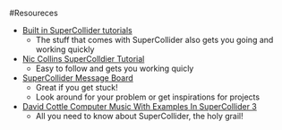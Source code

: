 #Resoureces
* [Built in SuperCollider tutorials](http://doc.sccode.org/Browse.html#Tutorials)
  * The stuff that comes with SuperCollider also gets you going and working quickly
* [Nic Collins SuperColldier Tutorial](http://composerprogrammer.com/teaching/supercollider/sctutorial/tutorial.html)
  * Easy to follow and gets you working quicly
* [SuperCollider Message Board](http://sccode.org/)
  * Great if you get stuck!
  * Look around for your problem or get inspirations for projects
* [David Cottle Computer Music With Examples In SuperCollider 3](http://rhoadley.net/courses/tech_resources/supercollider/tutorials/cottle/CMSC7105.pdf)
  * All you need to know about SuperCollider, the holy grail!